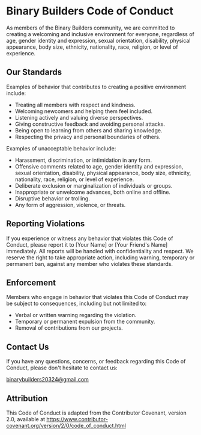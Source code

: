 # Binary Builders Code of Conduct

As members of the Binary Builders community, we are committed to creating a welcoming and inclusive environment for everyone, regardless of age, gender identity and expression, sexual orientation, disability, physical appearance, body size, ethnicity, nationality, race, religion, or level of experience.

## Our Standards

Examples of behavior that contributes to creating a positive environment include:

- Treating all members with respect and kindness.
- Welcoming newcomers and helping them feel included.
- Listening actively and valuing diverse perspectives.
- Giving constructive feedback and avoiding personal attacks.
- Being open to learning from others and sharing knowledge.
- Respecting the privacy and personal boundaries of others.

Examples of unacceptable behavior include:

- Harassment, discrimination, or intimidation in any form.
- Offensive comments related to age, gender identity and expression, sexual orientation, disability, physical appearance, body size, ethnicity, nationality, race, religion, or level of experience.
- Deliberate exclusion or marginalization of individuals or groups.
- Inappropriate or unwelcome advances, both online and offline.
- Disruptive behavior or trolling.
- Any form of aggression, violence, or threats.

## Reporting Violations

If you experience or witness any behavior that violates this Code of Conduct, please report it to [Your Name] or [Your Friend's Name] immediately. All reports will be handled with confidentiality and respect. We reserve the right to take appropriate action, including warning, temporary or permanent ban, against any member who violates these standards.

## Enforcement

Members who engage in behavior that violates this Code of Conduct may be subject to consequences, including but not limited to:

- Verbal or written warning regarding the violation.
- Temporary or permanent expulsion from the community.
- Removal of contributions from our projects.

## Contact Us

If you have any questions, concerns, or feedback regarding this Code of Conduct, please don't hesitate to contact us:

binarybuilders20324@gmail.com

## Attribution

This Code of Conduct is adapted from the Contributor Covenant, version 2.0, available at https://www.contributor-covenant.org/version/2/0/code_of_conduct.html

